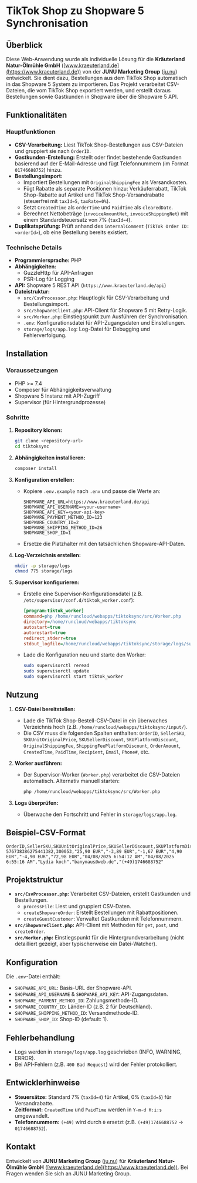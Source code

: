 # TikTok Shop zu Shopware 5 Synchronisation

## Überblick

Diese Web-Anwendung wurde als individuelle Lösung für die **Kräuterland Natur-Ölmühle GmbH** ([www.kraeuterland.de](https://www.kraeuterland.de)) von der **JUNU Marketing Group** ([ju.nu](https://ju.nu)) entwickelt. Sie dient dazu, Bestellungen aus dem TikTok Shop automatisch in das Shopware 5 System zu importieren. Das Projekt verarbeitet CSV-Dateien, die vom TikTok Shop exportiert werden, und erstellt daraus Bestellungen sowie Gastkunden in Shopware über die Shopware 5 API.

## Funktionalitäten

### Hauptfunktionen
- **CSV-Verarbeitung:** Liest TikTok Shop-Bestellungen aus CSV-Dateien und gruppiert sie nach `OrderID`.
- **Gastkunden-Erstellung:** Erstellt oder findet bestehende Gastkunden basierend auf der E-Mail-Adresse und fügt Telefonnummern (im Format `01746688752`) hinzu.
- **Bestellungsimport:** 
  - Importiert Bestellungen mit `OriginalShippingFee` als Versandkosten.
  - Fügt Rabatte als separate Positionen hinzu: Verkäuferrabatt, TikTok Shop-Rabatte auf Artikel und TikTok Shop-Versandrabatte (steuerfrei mit `taxId=5`, `taxRate=0%`).
  - Setzt `CreatedTime` als `orderTime` und `PaidTime` als `clearedDate`.
  - Berechnet Nettobeträge (`invoiceAmountNet`, `invoiceShippingNet`) mit einem Standardsteuersatz von 7% (`taxId=4`).
- **Duplikatsprüfung:** Prüft anhand des `internalComment` (`TikTok Order ID: <orderId>`), ob eine Bestellung bereits existiert.

### Technische Details
- **Programmiersprache:** PHP
- **Abhängigkeiten:** 
  - GuzzleHttp für API-Anfragen
  - PSR-Log für Logging
- **API:** Shopware 5 REST API (`https://www.kraeuterland.de/api`)
- **Dateistruktur:**
  - `src/CsvProcessor.php`: Hauptlogik für CSV-Verarbeitung und Bestellungsimport.
  - `src/ShopwareClient.php`: API-Client für Shopware 5 mit Retry-Logik.
  - `src/Worker.php`: Einstiegspunkt zum Ausführen der Synchronisation.
  - `.env`: Konfigurationsdatei für API-Zugangsdaten und Einstellungen.
  - `storage/logs/app.log`: Log-Datei für Debugging und Fehlerverfolgung.

## Installation

### Voraussetzungen
- PHP >= 7.4
- Composer für Abhängigkeitsverwaltung
- Shopware 5 Instanz mit API-Zugriff
- Supervisor (für Hintergrundprozesse)

### Schritte
1. **Repository klonen:**
   ```bash
   git clone <repository-url>
   cd tiktoksync
   ```

2. **Abhängigkeiten installieren:**
   ```bash
   composer install
   ```

3. **Konfiguration erstellen:**
   - Kopiere `.env.example` nach `.env` und passe die Werte an:
     ```env
     SHOPWARE_API_URL=https://www.kraeuterland.de/api
     SHOPWARE_API_USERNAME=<your-username>
     SHOPWARE_API_KEY=<your-api-key>
     SHOPWARE_PAYMENT_METHOD_ID=123
     SHOPWARE_COUNTRY_ID=2
     SHOPWARE_SHIPPING_METHOD_ID=26
     SHOPWARE_SHOP_ID=1
     ```
   - Ersetze die Platzhalter mit den tatsächlichen Shopware-API-Daten.

4. **Log-Verzeichnis erstellen:**
   ```bash
   mkdir -p storage/logs
   chmod 775 storage/logs
   ```

5. **Supervisor konfigurieren:**
   - Erstelle eine Supervisor-Konfigurationsdatei (z.B. `/etc/supervisor/conf.d/tiktok_worker.conf`):
     ```ini
     [program:tiktok_worker]
     command=php /home/runcloud/webapps/tiktoksync/src/Worker.php
     directory=/home/runcloud/webapps/tiktoksync
     autostart=true
     autorestart=true
     redirect_stderr=true
     stdout_logfile=/home/runcloud/webapps/tiktoksync/storage/logs/supervisor.log
     ```
   - Lade die Konfiguration neu und starte den Worker:
     ```bash
     sudo supervisorctl reread
     sudo supervisorctl update
     sudo supervisorctl start tiktok_worker
     ```

## Nutzung

1. **CSV-Datei bereitstellen:**
   - Lade die TikTok Shop-Bestell-CSV-Datei in ein überwaches Verzeichnis hoch (z.B. `/home/runcloud/webapps/tiktoksync/input/`).
   - Die CSV muss die folgenden Spalten enthalten: `OrderID`, `SellerSKU`, `SKUUnitOriginalPrice`, `SKUSellerDiscount`, `SKUPlatformDiscount`, `OriginalShippingFee`, `ShippingFeePlatformDiscount`, `OrderAmount`, `CreatedTime`, `PaidTime`, `Recipient`, `Email`, `Phone#`, etc.

2. **Worker ausführen:**
   - Der Supervisor-Worker (`Worker.php`) verarbeitet die CSV-Dateien automatisch. Alternativ manuell starten:
     ```bash
     php /home/runcloud/webapps/tiktoksync/src/Worker.php
     ```

3. **Logs überprüfen:**
   - Überwache den Fortschritt und Fehler in `storage/logs/app.log`.

## Beispiel-CSV-Format
```csv
OrderID,SellerSKU,SKUUnitOriginalPrice,SKUSellerDiscount,SKUPlatformDiscount,OriginalShippingFee,ShippingFeePlatformDiscount,OrderAmount,CreatedTime,PaidTime,Recipient,Email,Phone#
576738386275441382,300053,"25,90 EUR","-3,89 EUR","-1,67 EUR","4,90 EUR","-4,90 EUR","72,98 EUR","04/08/2025 6:54:12 AM","04/08/2025 6:55:16 AM","Lydia koch","banymaus@web.de","(+49)1746688752"
```

## Projektstruktur
- **`src/CsvProcessor.php`:** Verarbeitet CSV-Dateien, erstellt Gastkunden und Bestellungen.
  - `processFile`: Liest und gruppiert CSV-Daten.
  - `createShopwareOrder`: Erstellt Bestellungen mit Rabattpositionen.
  - `createGuestCustomer`: Verwaltet Gastkunden mit Telefonnummern.
- **`src/ShopwareClient.php`:** API-Client mit Methoden für `get`, `post`, und `createOrder`.
- **`src/Worker.php`:** Einstiegspunkt für die Hintergrundverarbeitung (nicht detailliert gezeigt, aber typischerweise ein Datei-Watcher).

## Konfiguration
Die `.env`-Datei enthält:
- `SHOPWARE_API_URL`: Basis-URL der Shopware-API.
- `SHOPWARE_API_USERNAME` & `SHOPWARE_API_KEY`: API-Zugangsdaten.
- `SHOPWARE_PAYMENT_METHOD_ID`: Zahlungsmethode-ID.
- `SHOPWARE_COUNTRY_ID`: Länder-ID (z.B. 2 für Deutschland).
- `SHOPWARE_SHIPPING_METHOD_ID`: Versandmethode-ID.
- `SHOPWARE_SHOP_ID`: Shop-ID (default: 1).

## Fehlerbehandlung
- Logs werden in `storage/logs/app.log` geschrieben (INFO, WARNING, ERROR).
- Bei API-Fehlern (z.B. `400 Bad Request`) wird der Fehler protokolliert.

## Entwicklerhinweise
- **Steuersätze:** Standard 7% (`taxId=4`) für Artikel, 0% (`taxId=5`) für Versandrabatte.
- **Zeitformat:** `CreatedTime` und `PaidTime` werden in `Y-m-d H:i:s` umgewandelt.
- **Telefonnummern:** `(+49)` wird durch `0` ersetzt (z.B. `(+49)1746688752` → `01746688752`).

## Kontakt
Entwickelt von **JUNU Marketing Group** ([ju.nu](https://ju.nu)) für **Kräuterland Natur-Ölmühle GmbH** ([www.kraeuterland.de](https://www.kraeuterland.de)). Bei Fragen wenden Sie sich an JUNU Marketing Group.